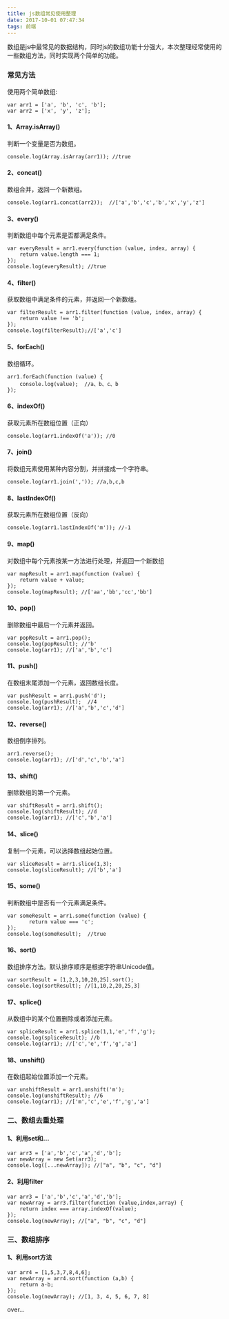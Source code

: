 ```yaml
---
title: js数组常见使用整理
date: 2017-10-01 07:47:34
tags: 前端
---
```

数组是js中最常见的数据结构，同时js的数组功能十分强大，本次整理经常使用的一些数组方法，同时实现两个简单的功能。

<!-- more -->

### 常见方法
使用两个简单数组:
```
var arr1 = ['a', 'b', 'c', 'b'];
var arr2 = ['x', 'y', 'z'];
```
#### 1、Array.isArray()
判断一个变量是否为数组。
```
console.log(Array.isArray(arr1)); //true
```

#### 2、concat()
数组合并，返回一个新数组。

```
console.log(arr1.concat(arr2));  //['a','b','c','b','x','y','z']
```

#### 3、every()
判断数组中每个元素是否都满足条件。

```
var everyResult = arr1.every(function (value, index, array) {
    return value.length === 1;
});
console.log(everyResult); //true
```
#### 4、filter()
获取数组中满足条件的元素，并返回一个新数组。

```
var filterResult = arr1.filter(function (value, index, array) {
    return value !== 'b';
});
console.log(filterResult);//['a','c']
```
#### 5、forEach()
数组循环。
```
arr1.forEach(function (value) {
    console.log(value);  //a、b、c、b
});
```

#### 6、indexOf()
获取元素所在数组位置（正向）

```
console.log(arr1.indexOf('a')); //0
```

#### 7、join()
将数组元素使用某种内容分割，并拼接成一个字符串。

```
console.log(arr1.join(',')); //a,b,c,b
```

#### 8、lastIndexOf()
获取元素所在数组位置（反向）

```
console.log(arr1.lastIndexOf('m')); //-1
```
#### 9、map()
对数组中每个元素按某一方法进行处理，并返回一个新数组

```
var mapResult = arr1.map(function (value) {
    return value + value;
});
console.log(mapResult); //['aa','bb','cc','bb']
```
#### 10、pop()
删除数组中最后一个元素并返回。
```
var popResult = arr1.pop();
console.log(popResult); //'b'
console.log(arr1); //['a','b','c']
```
#### 11、push()
在数组末尾添加一个元素，返回数组长度。
```
var pushResult = arr1.push('d');
console.log(pushResult);  //4
console.log(arr1); //['a','b','c','d']
```

#### 12、reverse()
数组倒序排列。

```
arr1.reverse();
console.log(arr1); //['d','c','b','a']
```

#### 13、shift()
删除数组的第一个元素。

```
var shiftResult = arr1.shift();
console.log(shiftResult); //d
console.log(arr1); //['c','b','a']
```

#### 14、slice()
复制一个元素，可以选择数组起始位置。

```
var sliceResult = arr1.slice(1,3);
console.log(sliceResult); //['b','a']
```

#### 15、some()
判断数组中是否有一个元素满足条件。

```
var someResult = arr1.some(function (value) {
       return value === 'c';
});
console.log(someResult);  //true
```

#### 16、sort()
数组排序方法。默认排序顺序是根据字符串Unicode值。
```
var sortResult = [1,2,3,10,20,25].sort();
console.log(sortResult); //[1,10,2,20,25,3]
```

#### 17、splice()
从数组中的某个位置删除或者添加元素。

```
var spliceResult = arr1.splice(1,1,'e','f','g');
console.log(spliceResult); //b
console.log(arr1); //['c','e','f','g','a']
```
#### 18、unshift()
在数组起始位置添加一个元素。
```
var unshiftResult = arr1.unshift('m');
console.log(unshiftResult); //6
console.log(arr1); //['m','c','e','f','g','a']
```

### 二、数组去重处理

#### 1、利用set和...
```
var arr3 = ['a','b','c','a','d','b'];
var newArray = new Set(arr3);
console.log([...newArray]); //["a", "b", "c", "d"]
```

#### 2、利用filter

```
var arr3 = ['a','b','c','a','d','b'];
var newArray = arr3.filter(function (value,index,array) {
    return index === array.indexOf(value);
});
console.log(newArray); //["a", "b", "c", "d"]
```

### 三、数组排序
#### 1、利用sort方法
```
var arr4 = [1,5,3,7,8,4,6];
var newArray = arr4.sort(function (a,b) {
    return a-b;
});
console.log(newArray); //[1, 3, 4, 5, 6, 7, 8]
``` 

over...